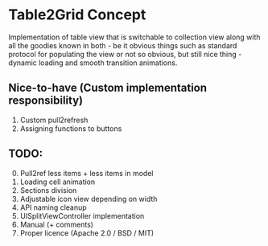 # Table2Grid Concept

Implementation of table view that is switchable to collection view along with all the goodies known in both - be it obvious things such as standard protocol for populating the view or not so obvious, but still nice thing - dynamic loading and smooth transition animations.

## Nice-to-have (Custom implementation responsibility)

1. Custom pull2refresh
2. Assigning functions to buttons


## TODO:

0. Pull2ref less items + less items in model
1. Loading cell animation
2. Sections division
3. Adjustable icon view depending on width
4. API naming cleanup 
5. UISplitViewController implementation
6. Manual (+ comments)
7. Proper licence (Apache 2.0 / BSD / MIT)